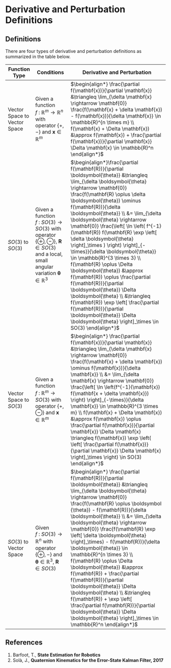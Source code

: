 # Derivative and Perturbation Definitions

## Definitions

There are four types of derivative and perturbation definitions as summarized in the table below.

| Function Type | Conditions | Derivative and Perturbation |
| - | - | - |
| Vector Space to Vector Space | Given a function $f \ : \ \mathbb{R}^m \rightarrow \mathbb{R}^n$ with operator $\left\{+, - \right\}$ and $\mathbf{x} \in \mathbb{R}^m$ | $\begin{align*} \frac{\partial f(\mathbf{x})}{\partial \mathbf{x}} &\triangleq \lim_{\delta \mathbf{x} \rightarrow \mathbf{0}} \frac{f(\mathbf{x} + \delta \mathbf{x}) - f(\mathbf{x})}{\delta \mathbf{x}} \in \mathbb{R}^{n \times m} \\ f(\mathbf{x} + \Delta \mathbf{x}) &\approx f(\mathbf{x}) + \frac{\partial f(\mathbf{x})}{\partial \mathbf{x}} \Delta \mathbf{x} \in \mathbb{R}^n \end{align*}$ |
| $SO(3)$ to $SO(3)$ | Given a function $f \ : \ SO(3) \rightarrow SO(3)$ with operator $\left\{ \oplus, \ominus \right\}$, $\mathbf{R} \in SO(3)$ and a local, small angular variation $\boldsymbol{\theta} \in \mathbb{R}^3$ | $\begin{align*}\frac{\partial f(\mathbf{R})}{\partial \boldsymbol{\theta}} &\triangleq \lim_{\delta \boldsymbol{\theta} \rightarrow \mathbf{0}} \frac{f(\mathbf{R} \oplus \delta \boldsymbol{\theta}) \ominus f(\mathbf{R})}{\delta \boldsymbol{\theta}} \\ &= \lim_{\delta \boldsymbol{\theta} \rightarrow \mathbf{0}} \frac{\left[ \ln \left( f^{-1}(\mathbf{R}) f(\mathbf{R} \exp \left[ \delta \boldsymbol{\theta} \right]_\times ) \right) \right]_{-\times}}{\delta \boldsymbol{\theta}} \in \mathbb{R}^{3 \times 3} \\ f(\mathbf{R} \oplus \Delta \boldsymbol{\theta}) &\approx f(\mathbf{R}) \oplus \frac{\partial f(\mathbf{R})}{\partial \boldsymbol{\theta}} \Delta \boldsymbol{\theta} \\ &\triangleq f(\mathbf{R}) \exp \left[ \frac{\partial f(\mathbf{R})}{\partial \boldsymbol{\theta}} \Delta \boldsymbol{\theta} \right]_\times \in SO(3) \end{align*}$ |
| Vector Space to $SO(3)$| Given a function $f \ : \ \mathbb{R}^m \rightarrow SO(3)$ with operator $\left\{+, \ominus \right\}$ and $\mathbf{x} \in \mathbb{R}^m$ | $\begin{align*} \frac{\partial f(\mathbf{x})}{\partial \mathbf{x}} &\triangleq \lim_{\delta \mathbf{x} \rightarrow \mathbf{0}} \frac{f(\mathbf{x} + \delta \mathbf{x}) \ominus f(\mathbf{x})}{\delta \mathbf{x}} \\ &= \lim_{\delta \mathbf{x} \rightarrow \mathbf{0}} \frac{\left[ \ln \left(f^{-1}(\mathbf{x}) f(\mathbf{x + \delta \mathbf{x}}) \right) \right]_{-\times}}{\delta \mathbf{x}} \in \mathbb{R}^{3 \times m} \\ f(\mathbf{x} + \Delta \mathbf{x}) &\approx f(\mathbf{x}) \oplus \frac{\partial f(\mathbf{x})}{\partial \mathbf{x}} \Delta \mathbf{x} \triangleq f(\mathbf{x}) \exp \left( \left[ \frac{\partial f(\mathbf{x})}{\partial \mathbf{x}} \Delta \mathbf{x} \right]_\times \right) \in SO(3) \end{align*}$ |
| $SO(3)$ to Vector Space | Given $f \ : \ SO(3) \rightarrow \mathbb{R}^n$ with operator $\left\{\oplus, - \right\}$ and $\boldsymbol{\theta} \in \mathbb{R}^3, \ \mathbf{R} \in SO(3)$ | $\begin{align*} \frac{\partial f(\mathbf{R})}{\partial \boldsymbol{\theta}} &\triangleq \lim_{\delta \boldsymbol{\theta} \rightarrow \mathbf{0}} \frac{f(\mathbf{R} \oplus \boldsymbol {\theta}) - f(\mathbf{R})}{\delta \boldsymbol{\theta}} \\ &= \lim_{\delta \boldsymbol{\theta} \rightarrow \mathbf{0}} \frac{f(\mathbf{R} \exp \left[ \delta \boldsymbol{\theta} \right]_\times) - f(\mathbf{R})}{\delta \boldsymbol{\theta}} \in \mathbb{R}^{n \times 3} \\ f(\mathbf{R} \oplus \Delta \boldsymbol{\theta}) &\approx f(\mathbf{R}) + \frac{\partial f(\mathbf{R})}{\partial \boldsymbol{\theta}} \Delta \boldsymbol{\theta} \\ &\triangleq f(\mathbf{R}) + \exp \left[ \frac{\partial f(\mathbf{R})}{\partial \boldsymbol{\theta}} \Delta \boldsymbol{\theta} \right]_\times \in \mathbb{R}^n \end{align*}$ |

## References

1. Barfoot, T., **State Estimation for Robotics**
2. Solà, J., **Quaternion Kinematics for the Error-State Kalman Filter, 2017**
